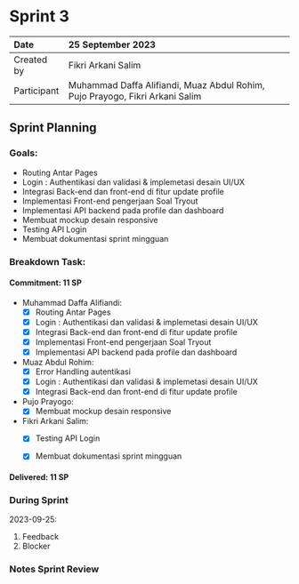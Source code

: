 # Sprint 3


|Date|25 September 2023|
| :- | :- |
|Created by|Fikri Arkani Salim|
|Participant|Muhammad Daffa Alifiandi, Muaz Abdul Rohim, Pujo Prayogo, Fikri Arkani Salim|
## Sprint Planning
### Goals:
- Routing Antar Pages 
- Login : Authentikasi dan validasi & implemetasi desain UI/UX 
- Integrasi Back-end dan front-end di fitur update profile 
- Implementasi Front-end pengerjaan Soal Tryout 
- Implementasi API backend pada profile dan dashboard 
- Membuat mockup desain responsive 
- Testing API Login
- Membuat dokumentasi sprint mingguan 
### Breakdown Task:
#### Commitment: 11 SP
- Muhammad Daffa Alifiandi: 
  - [X] Routing Antar Pages 
  - [X] Login : Authentikasi dan validasi & implemetasi desain UI/UX 
  - [X] Integrasi Back-end dan front-end di fitur update profile 
  - [X] Implementasi Front-end pengerjaan Soal Tryout 
  - [X] Implementasi API backend pada profile dan dashboard 
- Muaz Abdul Rohim: 
  - [X] Error Handling autentikasi 
  - [X] Login : Authentikasi dan validasi & implemetasi desain UI/UX 
  - [X] Integrasi Back-end dan front-end di fitur update profile 
- Pujo Prayogo: 
  - [X] Membuat mockup desain responsive 
- Fikri Arkani Salim: 
  - [X] Testing API Login 
  - [X] Membuat dokumentasi sprint mingguan 
  

#### Delivered:	 11 SP
### During Sprint
2023-09-25:

1. Feedback
1. Blocker
### Notes Sprint Review


